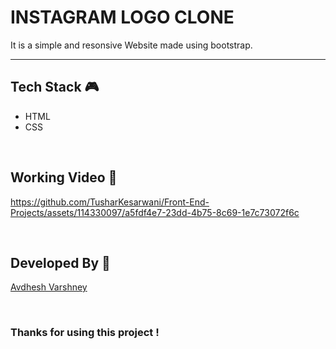 # INSTAGRAM LOGO CLONE

It is a simple and resonsive Website made using bootstrap.

--- 

## **Tech Stack 🎮**

- HTML
- CSS

<br>

## **Working Video 📸**

https://github.com/TusharKesarwani/Front-End-Projects/assets/114330097/a5fdf4e7-23dd-4b75-8c69-1e7c73072f6c

<br>

## **Developed By 👦**

[Avdhesh Varshney](https://github.com/Avdhesh-Varshney)

<br>

### Thanks for using this project !

